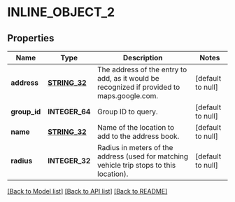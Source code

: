 # INLINE_OBJECT_2

## Properties
Name | Type | Description | Notes
------------ | ------------- | ------------- | -------------
**address** | [**STRING_32**](STRING_32.md) | The address of the entry to add, as it would be recognized if provided to maps.google.com. | [default to null]
**group_id** | **INTEGER_64** | Group ID to query. | [default to null]
**name** | [**STRING_32**](STRING_32.md) | Name of the location to add to the address book. | [default to null]
**radius** | **INTEGER_32** | Radius in meters of the address (used for matching vehicle trip stops to this location). | [default to null]

[[Back to Model list]](../README.md#documentation-for-models) [[Back to API list]](../README.md#documentation-for-api-endpoints) [[Back to README]](../README.md)


